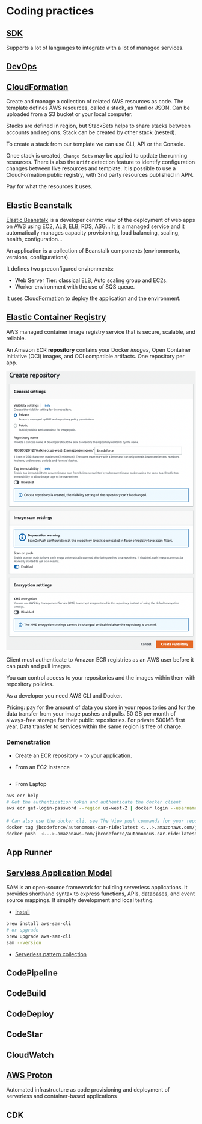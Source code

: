 # Coding practices

## [SDK](https://aws.amazon.com/developer/tools/)

Supports a lot of languages to integrate with a lot of managed services.

## [DevOps](https://aws.amazon.com/devops/)

## [CloudFormation](https://aws.amazon.com/cloudformation)

Create and manage a collection of related AWS resources as code. The template defines AWS resources, called a stack, as Yaml or JSON. Can be uploaded from a S3 bucket or your local computer. 

Stacks are defined in region, but StackSets helps to share stacks between accounts and regions.
Stack can be created by other stack (nested).

To create a stack from our template we can use CLI, API or the Console.

Once stack is created, `Change Sets` may be applied to update the running resources. There is also the `Drift` detection feature to identify configuration changes between live resources and template. 
It is possible to use a CloudFormation public registry, with 3nd party resources published in APN.

Pay for what the resources it uses. 

## Elastic Beanstalk

[Elastic Beanstalk](https://docs.aws.amazon.com/elasticbeanstalk) is a developer centric view of the deployment of web apps on AWS using EC2, ALB, ELB, RDS, ASG...
It is a managed service and it automatically manages capacity provisioning, load balancing, scaling, health, configuration...

An application is a collection of Beanstalk components (environments, versions, configurations).

It defines two preconfigured environments:

* Web Server Tier: classical ELB, Auto scaling group and EC2s.
* Worker environment with the use of SQS queue.

It uses [CloudFormation](#cloudformation) to deploy the application and the environment.

## [Elastic Container Registry](https://docs.aws.amazon.com/ecr/)

AWS managed container image registry service that is secure, scalable, and reliable. 

An Amazon ECR **repository** contains your Docker _images_, Open Container Initiative (OCI) images, and OCI compatible artifacts. One repository per app.

![](./images/ecr-repo-create.png)

Client must authenticate to Amazon ECR registries as an AWS user before it can push and pull images.

You can control access to your repositories and the images within them with repository policies.

As a developer you need AWS CLI and Docker.

[Pricing](https://aws.amazon.com/ecr/pricing/): pay for the amount of data you store in your repositories and for the data transfer from your image pushes and pulls.  50 GB per month of always-free storage for their public repositories. For private 500MB first year.
Data transfer to services within the same region is free of charge.

### Demonstration

* Create an ECR repository = to your application.

* From an EC2 instance

```sh
```

* From Laptop

```sh
aws ecr help
# Get the authentication token and authenticate the docker client
aws ecr get-login-password --region us-west-2 | docker login --username AWS --password-stdin <...>.amazonaws.com

# Can also use the docker cli, see The View push commands for your repository
docker tag jbcodeforce/autonomous-car-ride:latest <...>.amazonaws.com/jbcodeforce/autonomous-car-ride:latest
docker push  <...>.amazonaws.com/jbcodeforce/autonomous-car-ride:latest
```

## App Runner

## [Servless Application Model](https://aws.amazon.com/serverless/sam/)

SAM is an open-source framework for building serverless applications. It provides shorthand syntax to express functions, APIs, databases, and event source mappings.
It simplify development and local testing.

* [Install](https://docs.aws.amazon.com/serverless-application-model/latest/developerguide/serverless-sam-cli-install-mac.html)

```sh
brew install aws-sam-cli
# or upgrade
brew upgrade aws-sam-cli
sam --version
```

* [Serverless pattern collection](https://serverlessland.com/patterns?framework=SAM)

## CodePipeline

## CodeBuild

## CodeDeploy

## CodeStar

## CloudWatch

## [AWS Proton](https://docs.aws.amazon.com/proton/latest/userguide/Welcome.html)

Automated infrastructure as code provisioning and deployment of serverless and container-based applications

## CDK